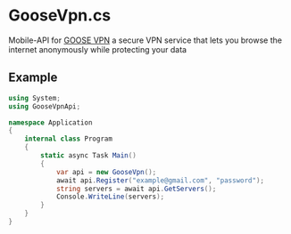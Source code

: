 # GooseVpn.cs
Mobile-API for [GOOSE VPN](https://play.google.com/store/apps/details?id=com.goosevpn.gooseandroid) a secure VPN service that lets you browse the internet anonymously while protecting your data

## Example
```cs
using System;
using GooseVpnApi;

namespace Application
{
    internal class Program
    {
        static async Task Main()
        {
            var api = new GooseVpn();
            await api.Register("example@gmail.com", "password");
            string servers = await api.GetServers();
            Console.WriteLine(servers);
        }
    }
}
```

